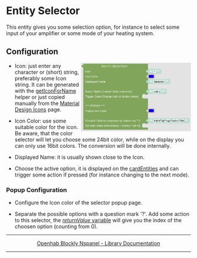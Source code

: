 # Entity Selector

This entity gives you some selection option, for instance to select some input of your amplifier or some mode of your heating system.

## Configuration

[<img src="img/blockLibrary_nspanel_entities_selector.png" align="right" width="300">](img/blockLibrary_nspanel_entities_selector.png)

- Icon: just enter any character or (short) string, preferably some Icon string. It can be generated with the [getIconForName](blockLibrary_nspanel_helpers_getIconForName.md) helper or just copied manually from the [Material Design Icons](https://docs.nspanel.pky.eu/icon-cheatsheet.html) page.

- Icon Color: use some suitable color for the icon. Be aware, that the color selector will let you choose some 24bit color, while on the display you can only use 16bit colors. The conversion will be done internally.

- Displayed Name: it is usually shown close to the Icon.

- Choose the active option, it is displayed on the [cardEntities](blockLibrary_nspanel_cards_cardEntities.md) and can trigger some action if pressed (for instance changing to the next mode).

### Popup Configuration

- Configure the Icon color of the selector popup page.

- Separate the possible options with a question mark '?'. Add some action to this selector, the [*returnValue* variable](blockLibrary_nspanel_helpers_returnValue.md) will give you the index of the choosen option (counting from 0).

---

[<p style="text-align: center;">Openhab Blockly Nspanel - Library Documentation</p>](README.md)

---
